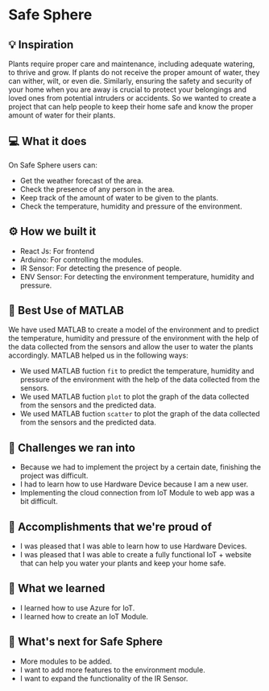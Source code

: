 # Safe Sphere

## 💡 Inspiration

Plants require proper care and maintenance, including adequate watering, to thrive and grow. If plants do not receive the proper amount of water, they can wither, wilt, or even die. Similarly, ensuring the safety and security of your home when you are away is crucial to protect your belongings and loved ones from potential intruders or accidents. So we wanted to create a project that can help people to keep their home safe and know the proper amount of water for their plants.

## 💻 What it does

On Safe Sphere users can:

- Get the weather forecast of the area.
- Check the presence of any person in the area.
- Keep track of the amount of water to be given to the plants.
- Check the temperature, humidity and pressure of the environment.

## ⚙️ How we built it

- React Js: For frontend
- Arduino: For controlling the modules.
- IR Sensor: For detecting the presence of people.
- ENV Sensor: For detecting the environment temperature, humidity and pressure.

## 🤖 Best Use of MATLAB

We have used MATLAB to create a model of the environment and to predict the temperature, humidity and pressure of the environment with the help of the data collected from the sensors and allow the user to water the plants accordingly. MATLAB helped us in the following ways:
- We used MATLAB fuction `fit` to predict the temperature, humidity and pressure of the environment with the help of the data collected from the sensors.
- We used MATLAB fuction `plot` to plot the graph of the data collected from the sensors and the predicted data.
- We used MATLAB fuction `scatter` to plot the graph of the data collected from the sensors and the predicted data.

## 🧠 Challenges we ran into

- Because we had to implement the project by a certain date, finishing the project was difficult.
- I had to learn how to use Hardware Device because I am a new user.
- Implementing the cloud connection from IoT Module to web app was a bit difficult.

## 🏅 Accomplishments that we're proud of

- I was pleased that I was able to learn how to use Hardware Devices.
- I was pleased that I was able to create a fully functional IoT + website that can help you water your plants and keep your home safe.

## 📖 What we learned

- I learned how to use Azure for IoT.
- I learned how to create an IoT Module.

## 🚀 What's next for Safe Sphere

- More modules to be added.
- I want to add more features to the environment module.
- I want to expand the functionality of the IR Sensor.